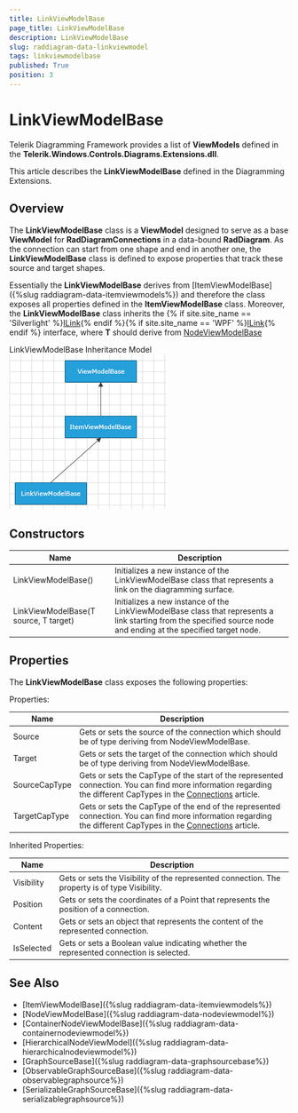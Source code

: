 ```yaml
---
title: LinkViewModelBase
page_title: LinkViewModelBase
description: LinkViewModelBase
slug: raddiagram-data-linkviewmodel
tags: linkviewmodelbase
published: True
position: 3
---
```


# LinkViewModelBase

Telerik Diagramming Framework provides a list of __ViewModels__ defined in the __Telerik.Windows.Controls.Diagrams.Extensions.dll__.

This article describes the __LinkViewModelBase__ defined in the Diagramming Extensions.

## Overview

The __LinkViewModelBase__ class is a __ViewModel__ designed to serve as a base __ViewModel__ for __RadDiagramConnections__ in a data-bound __RadDiagram__. As the connection can start from one shape and end in another one, the __LinkViewModelBase__ class is defined to expose properties that track these source and target shapes.

Essentially the __LinkViewModelBase__ derives from [ItemViewModelBase]({%slug raddiagram-data-itemviewmodels%}) and therefore the class exposes all properties defined in the __ItemViewModelBase__ class. Moreover, the __LinkViewModelBase__ class inherits the {% if site.site_name == 'Silverlight' %}[ILink<T>](http://www.telerik.com/help/silverlight/t_telerik_windows_diagrams_core_ilink_1.html){% endif %}{% if site.site_name == 'WPF' %}[ILink<T>](http://www.telerik.com/help/wpf/t_telerik_windows_diagrams_core_ilink_1.html){% endif %} interface, where __T__ should derive from [NodeViewModelBase]()

LinkViewModelBase Inheritance Model
![raddiagram-data-linkviewmodel](images/raddiagram-data-linkviewmodel.png)

## Constructors

|Name|Description|
|----|-----------|
|LinkViewModelBase()|Initializes a new instance of the LinkViewModelBase class that represents a link on the diagramming surface.|
|LinkViewModelBase(T source, T target)|Initializes a new instance of the LinkViewModelBase class that represents a link starting from the specified source node and ending at the specified target node.|

## Properties

The __LinkViewModelBase__ class exposes the following properties:
		
Properties: 

|Name|Description|
|----|-----------|
|Source|Gets or sets the source of the connection which should be of type deriving from NodeViewModelBase.|
|Target|Gets or sets the target of the connection which should be of type deriving from NodeViewModelBase.|
|SourceCapType|Gets or sets the CapType of the start of the represented connection. You can find more information regarding the different CapTypes in the [Connections](5a2d6cbf-4f5c-466c-baec-19360d30803d#CapTypes) article.|
|TargetCapType|Gets or sets the CapType of the end of the represented connection. You can find more information regarding the different CapTypes in the [Connections](5a2d6cbf-4f5c-466c-baec-19360d30803d#CapTypes) article.|

Inherited Properties:

|Name|Description|
|----|-----------|
|Visibility|Gets or sets the Visibility of the represented connection. The property is of type Visibility.|
|Position|Gets or sets the coordinates of a Point that represents the position of a connection.|
|Content|Gets or sets an object that represents the content of the represented connection.|
|IsSelected|Gets or sets a Boolean value indicating whether the represented connection is selected.|

## See Also
 * [ItemViewModelBase]({%slug raddiagram-data-itemviewmodels%})
 * [NodeViewModelBase]({%slug raddiagram-data-nodeviewmodel%})
 * [ContainerNodeViewModelBase]({%slug raddiagram-data-containernodeviewmodel%})
 * [HierarchicalNodeViewModel]({%slug raddiagram-data-hierarchicalnodeviewmodel%})
 * [GraphSourceBase]({%slug raddiagram-data-graphsourcebase%})
 * [ObservableGraphSourceBase]({%slug raddiagram-data-observablegraphsource%})
 * [SerializableGraphSourceBase]({%slug raddiagram-data-serializablegraphsource%})
